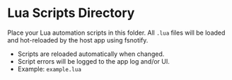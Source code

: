 # Lua Scripts Directory

Place your Lua automation scripts in this folder. All `.lua` files will be loaded and hot-reloaded by the host app using fsnotify.

-   Scripts are reloaded automatically when changed.
-   Script errors will be logged to the app log and/or UI.
-   Example: `example.lua`
